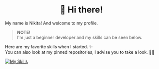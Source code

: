 <div align="center">
<h1>👋 Hi there! <br>
<img src="https://komarev.com/ghpvc/?username=maatarashiii&style=flat-square&color=blue" alt=""/>
</h1>
</div>

My name is Nikita! And welcome to my profile.

> **NOTE!** <br>
> I'm just a beginner developer and my skills can be seen below.

Here are my favorite skills when I started. ✨ <br>
You can also look at my pinned repositories, I advise you to take a look. 📌👀

[![My Skills](https://skillicons.dev/icons?i=html,css,js,figma,vscode&theme=light)](https://skillicons.dev)

